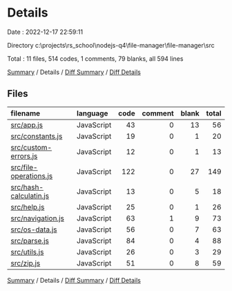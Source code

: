 # Details

Date : 2022-12-17 22:59:11

Directory c:\\projects\\rs_school\\nodejs-q4\\file-manager\\file-manager\\src

Total : 11 files,  514 codes, 1 comments, 79 blanks, all 594 lines

[Summary](results.md) / Details / [Diff Summary](diff.md) / [Diff Details](diff-details.md)

## Files
| filename | language | code | comment | blank | total |
| :--- | :--- | ---: | ---: | ---: | ---: |
| [src/app.js](/src/app.js) | JavaScript | 43 | 0 | 13 | 56 |
| [src/constants.js](/src/constants.js) | JavaScript | 19 | 0 | 1 | 20 |
| [src/custom-errors.js](/src/custom-errors.js) | JavaScript | 12 | 0 | 1 | 13 |
| [src/file-operations.js](/src/file-operations.js) | JavaScript | 122 | 0 | 27 | 149 |
| [src/hash-calculatin.js](/src/hash-calculatin.js) | JavaScript | 13 | 0 | 5 | 18 |
| [src/help.js](/src/help.js) | JavaScript | 25 | 0 | 1 | 26 |
| [src/navigation.js](/src/navigation.js) | JavaScript | 63 | 1 | 9 | 73 |
| [src/os-data.js](/src/os-data.js) | JavaScript | 56 | 0 | 7 | 63 |
| [src/parse.js](/src/parse.js) | JavaScript | 84 | 0 | 4 | 88 |
| [src/utils.js](/src/utils.js) | JavaScript | 26 | 0 | 3 | 29 |
| [src/zip.js](/src/zip.js) | JavaScript | 51 | 0 | 8 | 59 |

[Summary](results.md) / Details / [Diff Summary](diff.md) / [Diff Details](diff-details.md)